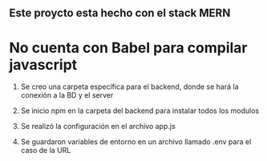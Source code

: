 ## Este proycto esta hecho con el stack MERN
# No cuenta con Babel para compilar javascript

1. Se creo una carpeta específica para el backend, donde se hará la conexión a la BD y el server

2. Se inicio npm en la carpeta del backend para instalar todos los modulos

3. Se realizó la configuración en el archivo app.js

4. Se guardaron variables de entorno en un archivo llamado .env para el caso de la URL